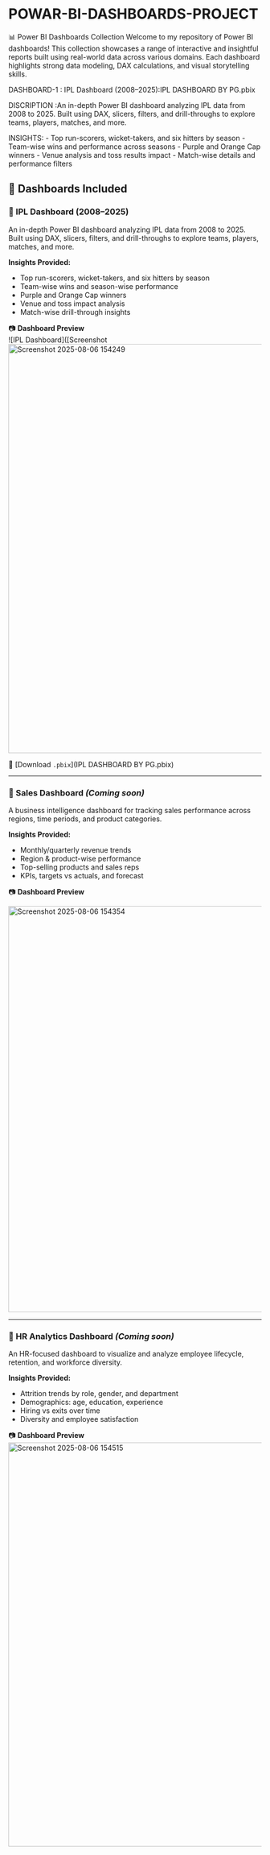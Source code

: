 # POWAR-BI-DASHBOARDS-PROJECT

📊 Power BI Dashboards Collection
Welcome to my repository of Power BI dashboards! This collection showcases a range of interactive and insightful reports built using real-world data across various domains. Each dashboard highlights strong data modeling, DAX calculations, and visual storytelling skills.


DASHBOARD-1 : IPL Dashboard (2008–2025):IPL DASHBOARD BY PG.pbix

DISCRIPTION :An in-depth Power BI dashboard analyzing IPL data from 2008 to 2025. Built using DAX, slicers, filters, and drill-throughs to explore teams, players, matches, and more.

INSIGHTS:   - Top run-scorers, wicket-takers, and six hitters by season
            - Team-wise wins and performance across seasons
            - Purple and Orange Cap winners
            - Venue analysis and toss results impact
            - Match-wise details and performance filters


## 📌 Dashboards Included

### 🏏 IPL Dashboard (2008–2025)

An in-depth Power BI dashboard analyzing IPL data from 2008 to 2025. Built using DAX, slicers, filters, and drill-throughs to explore teams, players, matches, and more.

**Insights Provided:**
- Top run-scorers, wicket-takers, and six hitters by season  
- Team-wise wins and season-wise performance  
- Purple and Orange Cap winners  
- Venue and toss impact analysis  
- Match-wise drill-through insights

📷 **Dashboard Preview**  
![IPL Dashboard]([Screenshot <img width="1436" height="813" alt="Screenshot 2025-08-06 154249" src="https://github.com/user-attachments/assets/8022f3ee-4d24-4ada-824a-8d725420ca0a" />



📁 [Download `.pbix`](IPL DASHBOARD BY PG.pbix)

---

### 💼 Sales Dashboard *(Coming soon)*

A business intelligence dashboard for tracking sales performance across regions, time periods, and product categories.

**Insights Provided:**
- Monthly/quarterly revenue trends  
- Region & product-wise performance  
- Top-selling products and sales reps  
- KPIs, targets vs actuals, and forecast

📷 **Dashboard Preview**  

<img width="1413" height="807" alt="Screenshot 2025-08-06 154354" src="https://github.com/user-attachments/assets/60bf7098-2507-412e-bdac-9cff35d26852" />

---

### 👥 HR Analytics Dashboard *(Coming soon)*

An HR-focused dashboard to visualize and analyze employee lifecycle, retention, and workforce diversity.

**Insights Provided:**
- Attrition trends by role, gender, and department  
- Demographics: age, education, experience  
- Hiring vs exits over time  
- Diversity and employee satisfaction

📷 **Dashboard Preview**  
<img width="1433" height="803" alt="Screenshot 2025-08-06 154515" src="https://github.com/user-attachments/assets/269c3e83-9474-463b-8fa7-f06e25fa15fc" />


